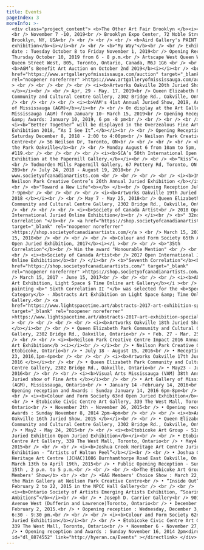 ```yaml
---
title: Events
pageIndex: 3
moreInfo: >-
  <div class="project_content"> <b>The Other Art Fair Brooklyn </b><i></i><br />
  <br /> November 7 -10, 2019<br /> Brooklyn Expo Center, 72 Noble Street,
  Brooklyn, NY, USA<br /> <br /> <br /> <br /> <b>Aird Gallery's PAINT 2019
  exhibition</b><i></i><br /> <br /> <b>"My Way"</b><br /> <br /> Exhibition
  date : Tuesday October 8 to Friday November 1, 2019<br /> Opening Reception :
  Thursday October 10, 2019 from 6 - 8 p.m.<br /> Artscape West Queen West • 906
  Queen Street West, B05, Toronto, Ontario, Canada, M6J 1G6 <br /> <br /> <br />
  <b>AGM’s Benefit Art Auction on October 2nd 2019</b><i></i><br /> <br /> <a
  href="https://www.artgalleryofmississauga.com/auction" target="_blank"
  rel="noopener noreferrer" >https://www.artgalleryofmississauga.com/auction</a
  > <br /> <br /> <br /> <br /> <i><b>Artworks Oakville 20th Juried Show, 2019
  </b></i><br /> <br /> Apr, 29 - May. 17. 2019<br /> Queen Elizabeth Park
  Community and Cultural Centre Gallery, 2302 Bridge Rd., Oakville, Ontario<br
  /> <br /> <br /> <br /> <i><b>VAM's 41st Annual Juried Show, 2019, Art Gallery
  of Mississauga (AGM)</b></i><br /> <br /> On display at the Art Gallery of
  Mississauga (AGM) from January 10– March 15, 2019<br /> Opening Reception
  &amp; Awards: January 10, 2019, 6 pm -8 pm<br /> <br /> <br /> <br />
  <i><b>“Better Together” will be displayed in the Overzealous Fine Art
  Exhibition 2018, “As I See It”.</b></i><br /> <br /> Opening Reception<br />
  Saturday December 8, 2018 - 2:00 to 4:00pm<br /> Neilson Park Creative
  Centre<br /> 56 Neilson Dr, Toronto, ON<br /> <br /> <br /> <br /> <b>Art in
  the Park Oakville</b><br /> <br /> Monday August 6 from 10am to 5pm, Booth
  #119.<br /> <br /> <br /> <br /> <i><b>SCA’s 50th International Open Juried
  Exhibition at the Papermill Gallery.</b></i><br /> <br /> <b>“kiss”</b><br />
  <br /> Todmorden Mills Papermill Gallery, 67 Pottery Rd, Toronto, ON M4K
  2B9<br /> July 24, 2018 - August 19, 2018<br />
  www.societyofcanadianartists.com <br /> <br /> <br /> <br /> <i><b>IMPACT 2018
  Neilson Park Creative Centre’s 26th Annual Juried Exhibition </b></i><br />
  <br /> <b>"Toward a New Life"<b></b> </b><br /> Opening Reception July 19 from
  7-9pm<br /> <br /> <br /> <br /> <i><b>Artworks Oakville 19th Juried Show,
  2018 </b></i><br /> <br /> May 7 - May 25, 2018<br /> Queen Elizabeth Park
  Community and Cultural Centre Gallery, 2302 Bridge Rd., Oakville, Ontario<br
  /> <br /> <br /> <br /> <i><b>Society of Canada Artist<br /> 2018 Open
  International Juried Online Exhibition</b><br /> </i><br /> <b>" 32nd
  Correlation "</b><br /> <a href="https://shop.societyofcanadianartists.com/"
  target="_blank" rel="noopener noreferrer"
  >https://shop.societyofcanadianartists.com/</a > <br /> March 15, 2018 - June
  15, 2018<br /> <br /> <br /> <br /> <b>Colour and Form Society 65th Annual
  Open Juried Exhibition, 2017</b><i></i ><br /> <br /> <b>"35th
  Correlation"</b><br /> Win the award "Honourable Mention" <br /> <br /> <br />
  <br /> <i><b>Society of Canada Artist<br /> 2017 Open International Juried
  Online Exhibition</b><br /> </i><br /> <b>"Seventh Correlation"</b><br /> <a
  href="https://shop.societyofcanadianartists.com/" target="_blank"
  rel="noopener noreferrer" >https://shop.societyofcanadianartists.com/</a > <br
  /> March 15, 2017 - June 15, 2017<br /> <br /> <br /> <br /> <i><b>Abstracts
  Art Exhibition, Light Space $ Time Online art Gallery</b></i ><br /> <br /> My
  painting <b>" Sixth Correlation II "</b> was selected for the <b>Special Merit
  Category</b> - Abstracts Art Exhibition on Light Space &amp; Time Online Art
  Gallery.<br /> <a
  href="https://www.lightspacetime.art/abstracts-2017-art-exhibition-special-merit-category/"
  target="_blank" rel="noopener noreferrer"
  >https://www.lightspacetime.art/abstracts-2017-art-exhibition-special-merit-category/</a
  > <br /> <br /> <br /> <br /> <i><b>Artworks Oakville 18th Juried Show, 2017
  </b></i><br /> <br /> • Queen Elizabeth Park Community and Cultural Centre
  Gallery, 2302 Bridge Rd., Oakville, Ontario<br /> • Feb. 27 - Mar. 25, 2017<br
  /> <br /> <br /> <i><b>Neilson Park Creative Centre Impact 2016 Annual Juried
  Art Exhibition</b ><i></i><br /> </i><br /> • Neilson Park Creative Centre,
  Etobicoke, Ontario<br /> • July 18 - August 15, 2016<br /> • Reception :July
  23, 2016,1pm-4pm<br /> <br /> <br /> <i><b>Artworks Oakville 17th Juried Show,
  2016 </b></i><br /> <br /> • Queen Elizabeth Park Community and Cultural
  Centre Gallery, 2302 Bridge Rd., Oakville, Ontario<br /> • May23 - June 12,
  2016<br /> <br /> <br /> <i><b>Visual Arts Mississauga (VAM) 38th Annual
  Juried show of Fine Arts </b></i><br /> <br /> • Art Gallery of Mississauga
  (AGM), Mississauga, Ontario<br /> • January 14 -February 14, 2016<br /> •
  Opening reception and Awards : Sunday January 14, 2016 6pm-8pm<br /> <br />
  <br /> <i><b>Colour and Form Society 63nd Open Juried Exhibition</b></i><br />
  <br /> • Etobicoke Civic Centre Art Gallery, 339 The West Mall, Toronto,
  Ontario<br /> • November 2th - November 26, 2015<br /> • Opening reception and
  Awards : Sunday November 8, 2014 2pm-4pm<br /> <br /> <br /> <i><b>Artworks
  Oakville 16th Juried Show, 2015 </b></i><br /> <br /> • Queen Elizabeth Park
  Community and Cultural Centre Gallery, 2302 Bridge Rd., Oakville, Ontario<br
  /> • May2 - May 24, 2015<br /> <br /> <i><b>Etobicoke Art Group - 51st Annual
  Juried Exhibtion Open Juried Exhibition</b></i><br /> <br /> • Etobicoke Civic
  Centre Art Gallery, 339 The West Mall, Toronto, Ontario<br /> • May4 - May 28,
  2015<br /> <br /> <br /> <i><b>Joshua Creek Heritage Art Centre Juried
  Exhibition - “Artists of Halton Peel”</b></i><br /> <br /> • Joshua Creek
  Heritage Art Centre (JCHAC)1086 Burnhamthorpe Road East Oakville, On <br /> •
  March 13th to April 19th, 2015<br /> • Public Opening Reception - Sunday March
  15th , 2 p.m. to 5 p.m.<br /> <br /> <br /> <b>The Etobicoke Art Group
  Members' Show</b> <br /> <br /> •EAG Members' Choice Show : March 22, 2015 in
  the Main Gallery at Neilson Park Creative Centre<br /> • “Inside Out” :
  February 2 to 22, 2015 in the NPCC Hall Gallery<br /> <br /> <br />
  <i><b>Ontario Society of Artists Emerging Artists Exhibition, “Soaring
  Ambitions”</b></i><br /> <br /> • Joseph D. Carrier Gallery<br /> 901 Lawrence
  Avenue West (Dufferin and Lawrence)Toronto, Ontario<br /> • December 3, 2014 -
  February 2, 2015.<br /> • Oopening reception : Wednesday, December 3, 2014
  6:30 - 9:30 pm.<br /> <br /> <br /> <i><b>Colour and Form Society 62nd Open
  Juried Exhibition</b></i><br /> <br /> • Etobicoke Civic Centre Art Gallery,
  339 The West Mall, Toronto, Ontario<br /> • November 6 - November 27, 2014<br
  /> • Opening reception and Awards : Sunday November 16, 2014 2pm<directlink
  id="dl_8874552" link="http://hyeran.ca/Events" ></directlink> </div>
---
```


